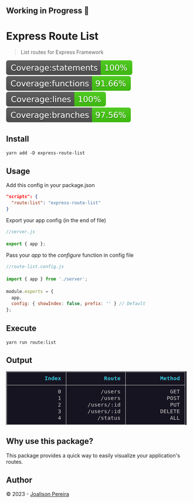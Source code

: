 ## Working in Progress 🚧

# Express Route List

> List routes for Express Framework

![](./docs/badge-statements.svg) ![](./docs/badge-functions.svg) ![](./docs/badge-lines.svg) ![](./docs/badge-branches.svg)

[license-url]: https://opensource.org/licenses/MIT

## Install

```
yarn add -D express-route-list
```

## Usage

Add this config in your package.json

```json
"scripts": {
  "route:list": "express-route-list"
}
```

Export your app config (in the end of file)

```js
//server.js

export { app };
```

Pass your _app_ to the _configure_ function in config file

```js
//route-list.config.js

import { app } from './server';

module.exports = {
  app,
  config: { showIndex: false, prefix: '' } // Default
};
```

## Execute

```
yarn run route:list
```

## Output

![](./docs/output.png)

## Why use this package?

This package provides a quick way to easily visualize your application's routes.

## Author

© 2023 - [Joalison Pereira](https://joalisonpereira.github.io/)
